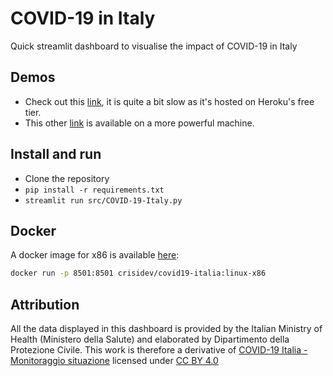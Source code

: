 # COVID-19 in Italy

Quick streamlit dashboard to visualise the impact of COVID-19 in Italy

## Demos

* Check out this [link](http://covid19italy.herokuapp.com/), it is quite a bit slow as it's hosted on Heroku's free tier.
* This other [link](https://covid19italy.crisidev.org/) is available on a more powerful machine.

## Install and run

- Clone the repository
- `pip install -r requirements.txt`
- `streamlit run src/COVID-19-Italy.py`

## Docker
A docker image for x86 is available [here](https://hub.docker.com/r/crisidev/covid19-italia):

```sh
docker run -p 8501:8501 crisidev/covid19-italia:linux-x86
```

## Attribution

All the data displayed in this dashboard is provided by the Italian Ministry of Health (Ministero della Salute) and elaborated by Dipartimento della Protezione Civile. This work is therefore a derivative of [COVID-19 Italia - Monitoraggio situazione](https://github.com/pcm-dpc/COVID-19) licensed under [CC BY 4.0](https://creativecommons.org/licenses/by/4.0/)
